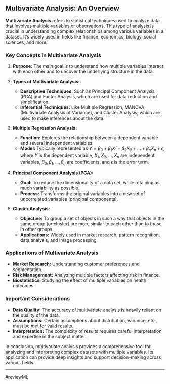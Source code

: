 ## Multivariate Analysis: An Overview

**Multivariate Analysis** refers to statistical techniques used to analyze data that involves multiple variables or observations. This type of analysis is crucial in understanding complex relationships among various variables in a dataset. It’s widely used in fields like finance, economics, biology, social sciences, and more.

### Key Concepts in Multivariate Analysis

1. **Purpose:** The main goal is to understand how multiple variables interact with each other and to uncover the underlying structure in the data.

2. **Types of Multivariate Analysis:**
   - **Descriptive Techniques:** Such as Principal Component Analysis (PCA) and Factor Analysis, which are used for data reduction and simplification.
   - **Inferential Techniques:** Like Multiple Regression, MANOVA (Multivariate Analysis of Variance), and Cluster Analysis, which are used to make inferences about the data.

3. **Multiple Regression Analysis:**
   - **Function:** Explores the relationship between a dependent variable and several independent variables.
   - **Model:** Typically represented as $Y = \beta_0 + \beta_1X_1 + \beta_2X_2 + ... + \beta_nX_n + \epsilon$, where $Y$ is the dependent variable, $X_1, X_2, ..., X_n$ are independent variables, $\beta_0, \beta_1, ..., \beta_n$ are coefficients, and $\epsilon$ is the error term.

4. **Principal Component Analysis (PCA):**
   - **Goal:** To reduce the dimensionality of a data set, while retaining as much variability as possible.
   - **Process:** Transforms the original variables into a new set of uncorrelated variables (principal components).

5. **Cluster Analysis:**
   - **Objective:** To group a set of objects in such a way that objects in the same group (or cluster) are more similar to each other than to those in other groups.
   - **Applications:** Widely used in market research, pattern recognition, data analysis, and image processing.

### Applications of Multivariate Analysis
- **Market Research:** Understanding customer preferences and segmentation.
- **Risk Management:** Analyzing multiple factors affecting risk in finance.
- **Biostatistics:** Studying the effect of multiple variables on health outcomes.

### Important Considerations
- **Data Quality:** The accuracy of multivariate analysis is heavily reliant on the quality of the data.
- **Assumptions:** Certain assumptions about distribution, variance, etc., must be met for valid results.
- **Interpretation:** The complexity of results requires careful interpretation and expertise in the subject matter.

In conclusion, multivariate analysis provides a comprehensive tool for analyzing and interpreting complex datasets with multiple variables. Its application can provide deep insights and support decision-making across various fields.


---
#reviewML